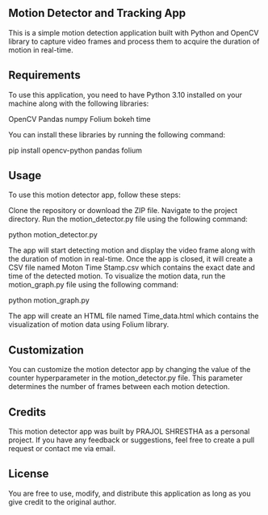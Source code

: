 ## Motion Detector and Tracking App
This is a simple motion detection application built with Python and OpenCV library to capture video frames and process them to acquire the duration of motion in real-time.

## Requirements
To use this application, you need to have Python 3.10 installed on your machine along with the following libraries:

OpenCV
Pandas
numpy
Folium
bokeh
time

You can install these libraries by running the following command:

pip install opencv-python pandas folium

## Usage
To use this motion detector app, follow these steps:

Clone the repository or download the ZIP file.
Navigate to the project directory.
Run the motion_detector.py file using the following command:

python motion_detector.py

The app will start detecting motion and display the video frame along with the duration of motion in real-time.
Once the app is closed, it will create a CSV file named Moton Time Stamp.csv which contains the exact date and time of the detected motion.
To visualize the motion data, run the motion_graph.py file using the following command:

python motion_graph.py

The app will create an HTML file named Time_data.html which contains the visualization of motion data using Folium library.

## Customization
You can customize the motion detector app by changing the value of the counter hyperparameter in the motion_detector.py file. This parameter determines the number of frames between each motion detection.

## Credits
This motion detector app was built by PRAJOL SHRESTHA as a personal project. If you have any feedback or suggestions, feel free to create a pull request or contact me via email.

## License
You are free to use, modify, and distribute this application as long as you give credit to the original author.
